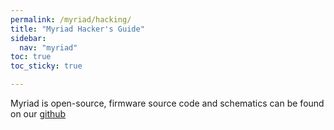 ```yaml
---
permalink: /myriad/hacking/
title: "Myriad Hacker's Guide"
sidebar:
  nav: "myriad"
toc: true
toc_sticky: true

---
```




Myriad is open-source, firmware source code and schematics can be found on our [github](github.com/Emute-Lab-Instruments/Myriad/)



